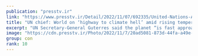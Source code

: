 ```yaml
---
publication: "presstv.ir"
link: "https://www.presstv.ir/Detail/2022/11/07/692335/United-Nations-Antonio-Guterres-COP27-summit-highway-climate-hell-global-warming"
title: "UN chief: World on ‘highway to climate hell’ amid rising temperatures, global warming"
excerpt: "UN Secretary-General Guterres said the planet “is fast approaching tipping points that will make climate chaos irreversible.”"
image: "https://cdn.presstv.ir/Photo/2022/11/7/20ad5081-873d-44fa-a49e-dcd239b38e5e.jpg"
group: con
rank: 10
---
```

